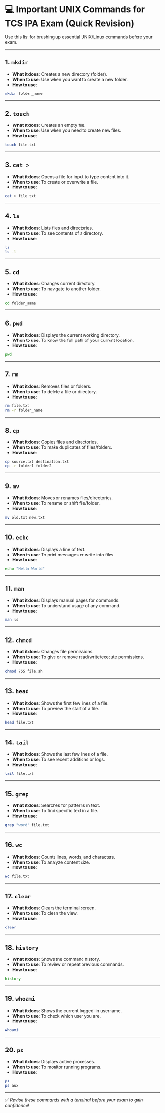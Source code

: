 # 💻 Important UNIX Commands for TCS IPA Exam (Quick Revision)

Use this list for brushing up essential UNIX/Linux commands before your exam.

---

## 1. `mkdir`

- **What it does**: Creates a new directory (folder).
- **When to use**: Use when you want to create a new folder.
- **How to use**:

```bash
mkdir folder_name
```

---

## 2. `touch`

- **What it does**: Creates an empty file.
- **When to use**: Use when you need to create new files.
- **How to use**:

```bash
touch file.txt
```

---

## 3. `cat >`

- **What it does**: Opens a file for input to type content into it.
- **When to use**: To create or overwrite a file.
- **How to use**:

```bash
cat > file.txt
```

---

## 4. `ls`

- **What it does**: Lists files and directories.
- **When to use**: To see contents of a directory.
- **How to use**:

```bash
ls
ls -l
```

---

## 5. `cd`

- **What it does**: Changes current directory.
- **When to use**: To navigate to another folder.
- **How to use**:

```bash
cd folder_name
```

---

## 6. `pwd`

- **What it does**: Displays the current working directory.
- **When to use**: To know the full path of your current location.
- **How to use**:

```bash
pwd
```

---

## 7. `rm`

- **What it does**: Removes files or folders.
- **When to use**: To delete a file or directory.
- **How to use**:

```bash
rm file.txt
rm -r folder_name
```

---

## 8. `cp`

- **What it does**: Copies files and directories.
- **When to use**: To make duplicates of files/folders.
- **How to use**:

```bash
cp source.txt destination.txt
cp -r folder1 folder2
```

---

## 9. `mv`

- **What it does**: Moves or renames files/directories.
- **When to use**: To rename or shift file/folder.
- **How to use**:

```bash
mv old.txt new.txt
```

---

## 10. `echo`

- **What it does**: Displays a line of text.
- **When to use**: To print messages or write into files.
- **How to use**:

```bash
echo "Hello World"
```

---

## 11. `man`

- **What it does**: Displays manual pages for commands.
- **When to use**: To understand usage of any command.
- **How to use**:

```bash
man ls
```

---

## 12. `chmod`

- **What it does**: Changes file permissions.
- **When to use**: To give or remove read/write/execute permissions.
- **How to use**:

```bash
chmod 755 file.sh
```

---

## 13. `head`

- **What it does**: Shows the first few lines of a file.
- **When to use**: To preview the start of a file.
- **How to use**:

```bash
head file.txt
```

---

## 14. `tail`

- **What it does**: Shows the last few lines of a file.
- **When to use**: To see recent additions or logs.
- **How to use**:

```bash
tail file.txt
```

---

## 15. `grep`

- **What it does**: Searches for patterns in text.
- **When to use**: To find specific text in a file.
- **How to use**:

```bash
grep "word" file.txt
```

---

## 16. `wc`

- **What it does**: Counts lines, words, and characters.
- **When to use**: To analyze content size.
- **How to use**:

```bash
wc file.txt
```

---

## 17. `clear`

- **What it does**: Clears the terminal screen.
- **When to use**: To clean the view.
- **How to use**:

```bash
clear
```

---

## 18. `history`

- **What it does**: Shows the command history.
- **When to use**: To review or repeat previous commands.
- **How to use**:

```bash
history
```

---

## 19. `whoami`

- **What it does**: Shows the current logged-in username.
- **When to use**: To check which user you are.
- **How to use**:

```bash
whoami
```

---

## 20. `ps`

- **What it does**: Displays active processes.
- **When to use**: To monitor running programs.
- **How to use**:

```bash
ps
ps aux
```

---

✅ *Revise these commands with a terminal before your exam to gain confidence!*
